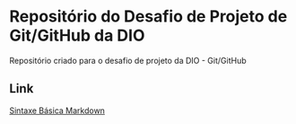 # Repositório do Desafio de Projeto de Git/GitHub da DIO
Repositório criado para o desafio de  projeto da DIO - Git/GitHub

## Link
[Sintaxe Básica Markdown](https://www.markdownguide.org/)
